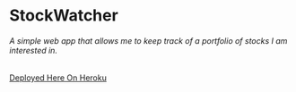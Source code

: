 # StockWatcher

###### A simple web app that allows me to keep track of a portfolio of stocks I am interested in.

[Deployed Here On Heroku](https://stockwatcher-dbn.herokuapp.com/)